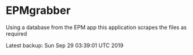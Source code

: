 # EPMgrabber
Using a database from the EPM app this application scrapes the files as required


Latest backup: Sun Sep 29 03:39:01 UTC 2019
